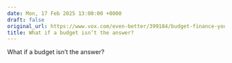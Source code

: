 ```yaml
---
date: Mon, 17 Feb 2025 13:00:00 +0000
draft: false
original_url: https://www.vox.com/even-better/399184/budget-finance-your-money-awareness
title: What if a budget isn’t the answer?
---
```


What if a budget isn’t the answer?